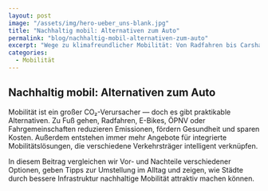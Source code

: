 ```yaml
---
layout: post
image: "/assets/img/hero-ueber_uns-blank.jpg"
title: "Nachhaltig mobil: Alternativen zum Auto"
permalink: "blog/nachhaltig-mobil-alternativen-zum-auto"
excerpt: "Wege zu klimafreundlicher Mobilität: Von Radfahren bis Carsharing — praktische Tipps für den Umstieg vom Auto."
categories: 
  - Mobilität
---
```


## Nachhaltig mobil: Alternativen zum Auto

Mobilität ist ein großer CO₂-Verursacher — doch es gibt praktikable Alternativen. Zu Fuß gehen, Radfahren, E-Bikes, ÖPNV oder Fahrgemeinschaften reduzieren Emissionen, fördern Gesundheit und sparen Kosten. Außerdem entstehen immer mehr Angebote für integrierte Mobilitätslösungen, die verschiedene Verkehrsträger intelligent verknüpfen.  

In diesem Beitrag vergleichen wir Vor- und Nachteile verschiedener Optionen, geben Tipps zur Umstellung im Alltag und zeigen, wie Städte durch bessere Infrastruktur nachhaltige Mobilität attraktiv machen können.
